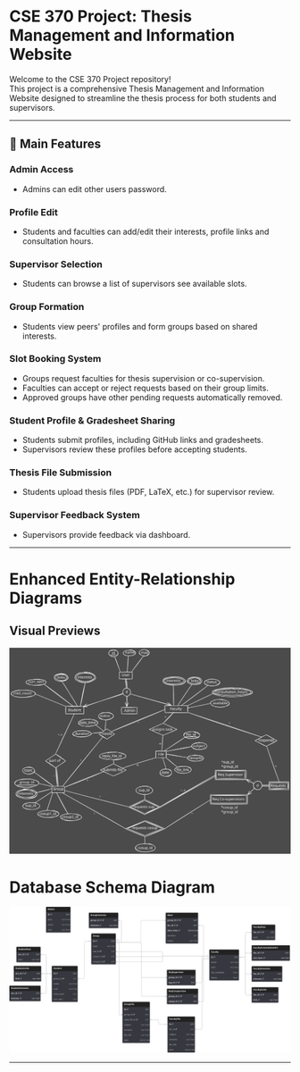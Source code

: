 # CSE 370 Project: Thesis Management and Information Website

Welcome to the CSE 370 Project repository!  
This project is a comprehensive Thesis Management and Information Website designed to streamline the thesis process for both students and supervisors.

---

## 🚀 Main Features

### Admin Access
- Admins can edit other users password.

### Profile Edit
- Students and faculties can add/edit their interests, profile links and consultation hours.

### Supervisor Selection
- Students can browse a list of supervisors see available slots.

### Group Formation
- Students view peers' profiles and form groups based on shared interests.

### Slot Booking System
- Groups request faculties for thesis supervision or co-supervision.
- Faculties can accept or reject requests based on their group limits.
- Approved groups have other pending requests automatically removed.

### Student Profile & Gradesheet Sharing
- Students submit profiles, including GitHub links and gradesheets.
- Supervisors review these profiles before accepting students.

### Thesis File Submission
- Students upload thesis files (PDF, LaTeX, etc.) for supervisor review.

### Supervisor Feedback System
- Supervisors provide feedback via dashboard.

---

# Enhanced Entity-Relationship Diagrams

## Visual Previews

![ER Diagram SVG](./EER/EER%20diagram.svg)

# Database Schema Diagram

![Schema Diagram SVG](./Schema/schema.svg)

---
